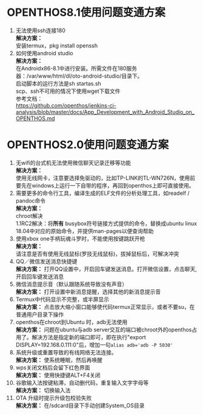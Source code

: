 # OPENTHOS8.1使用问题变通方案
1. 无法使用ssh连接180  
**解决方案：**  
安装termux，pkg install openssh
2. 如何使用android studio  
**解决方案：**  
在Androidx86-8.1中进行安装。所需文件在180服务器：/var/www/html/dl/oto-android-studio/目录下。  
启动脚本的运行方法是sh startas.sh  
scp、ssh不可用的情况下使用wget下载文件  
参考文档：  
https://github.com/openthos/jenkins-ci-analysis/blob/master/docs/App_Development_with_Android_Studio_on_OPENTHOS.md


# OPENTHOS2.0使用问题变通方案
1. 无wifi的台式机无法使用微信聊天记录迁移等功能  
**解决方案：**  
使用无线网卡，注意要选择免驱动的，比如TP-LINK的TL-WN726N，使用前要先在windows上运行一下自带的程序，再回到openthos上即可直接使用。
2. 需要更多的命令行工具，编译生成的ELF文件的分析处理工具，如readelf / pandoc命令  
**解决方案：**  
chroot解决  
1.1RC2解决：将**所有** busybox符号链接方式提供的命令，替换成ubuntu linux 18.04中对应的原始命令，并提供man-pages以便查询帮助
3. 使用xbox one手柄玩魂斗罗时，不能使用按键跳跃开枪  
**解决方案：**  
请注意是否有使用无线鼠标(罗技无线鼠标)，拔掉鼠标后，可解决冲突
4. QQ／微信发送消息快捷键  
**解决方案：**
打开QQ设置中，开启回车键发送消息。打开微信设置，点击聊天,开启回车键发送消息
5. 微信消息提示音（默认跟随系统导致没有声音）  
**解决方案：**
打开设置中新消息提醒，选择其他的新消息提示音
6. Termux中代码显示不完整，或半屏显示  
**解决方案：**
点击放大缩小窗口能够使代码termux正常显示，或者不要su，在普通用户目录下操作
7. openthos在chroot到Ubuntu 时，adb无法使用  
**解决方案：**
问题在ubuntu与adb server交互的端口被chroot外的openthos占用了。解决方法是指定新的端口即可，即在执行"export DISPLAY=192.168.0.111:0"后，增加一句`alias adb='adb -P 5030'`
8. 系统升级或重置导致的有线网络无法连接。  
**解决方案：**
使系统睡眠，然后再唤醒
9. wps关闭文档后会留下红色界面  
**解决方案：**
使用快捷键ALT+F4关闭
10. 谷歌输入法按键粘滞，自动删代码，重复输入文字字母等  
**解决方案：**
切换输入法
11. OTA 升级时提示升级包校验失败  
**解决方案：**
在/sdcard目录下手动创建System_OS目录
